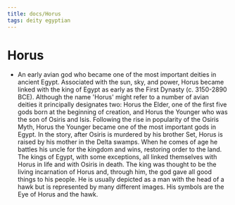 ```yaml
---
title: docs/Horus
tags: deity egyptian
---
```


# Horus
- An early avian god who became one of the most important deities in ancient Egypt. Associated with the sun, sky, and power, Horus became linked with the king of Egypt as early as the First Dynasty (c. 3150-2890 BCE). Although the name 'Horus' might refer to a number of avian deities it principally designates two: Horus the Elder, one of the first five gods born at the beginning of creation, and Horus the Younger who was the son of Osiris and Isis. Following the rise in popularity of the Osiris Myth, Horus the Younger became one of the most important gods in Egypt. In the story, after Osiris is murdered by his brother Set, Horus is raised by his mother in the Delta swamps. When he comes of age he battles his uncle for the kingdom and wins, restoring order to the land. The kings of Egypt, with some exceptions, all linked themselves with Horus in life and with Osiris in death. The king was thought to be the living incarnation of Horus and, through him, the god gave all good things to his people. He is usually depicted as a man with the head of a hawk but is represented by many different images. His symbols are the Eye of Horus and the hawk.